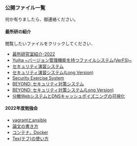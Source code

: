 ### 公開ファイル一覧  

何か有りましたら、御連絡ください。  

#### 最所研の紹介

<div id=replacePdfjs>閲覧したいファイルをクリックしてください．</div>

<!-- markdown-link-check-disable -->

<!-- - [Intro_Saisho-Lab2021.pdf](./index.html?FILE=../public_material/Intro_Saisho-Lab2021.pdf) -->
<!-- - [s20g470-AERG2020.pdf](./index.html?FILE=../public_material/s20g470-AERG2020.pdf) -->
<!-- - [s20g477-IntroResearch.pdf](./index.html?FILE=../public_material/s20g477-IntroResearch.pdf) -->
<!-- - [コンテナの隔離を強化するサンドボックス機構](./index.html?FILE=../public_material/s20g451_IntroResearch.pdf) -->
<!-- - [試行錯誤しながら自学自習できる体験型セキュリティ演習システム](./index.html?FILE=../public_material/s22d451-IntroResearch.pdf) -->
<!-- - [BEYOND:脆弱性対策のための​セキュリティ保護システム](./index.html?FILE=../public_material/s20g470-IntroResearch.pdf) -->

- [最所研究室紹介-2022](./index.html?FILE=../public_material/Intro_Saisho-Lab2022.pdf)
- [Yuiha ~バージョン管理機能を持つファイルシステム(VerFS)~](./index.html?FILE=../public_material/poster-2022_VersionFileSystem.pdf)
- [セキュリティ演習システム](./index.html?FILE=../public_material/poster-2022_CyberEducation.pdf)
- [セキュリティ演習システム(Long Version)](./index.html?FILE=../public_material/s22d451-IntroResearch.pdf)
- [Security Exercise System](./index.html?FILE=../public_material/Security_Exercise_System.pdf)
- [BEYOND: セキュリティ対策システム](./index.html?FILE=../public_material/poster-2022_BEYOND-SecuritySystem.pdf)
- [BEYOND: セキュリティ対策システム(Long Version)](./index.html?FILE=../public_material/s20g470-IntroResearch.pdf)
- [分散WebシステムとDNSキャッシュポイズニングの可視化 ](./index.html?FILE=../public_material/poster-2022_Loadbalance-Visualization.pdf)

#### 2022年度勉強会

- [vagrantとansible](../public_material/nakamura_vagrant_ansible.pdf)
- [論文の書き方](../public_material/takehara_howtowrite.pdf)
- [コンテナ，Docker](https://yuyuyusei.github.io/container-learn/)
- [Tex(テフ)の使い方](https://hackmd.io/vNPoCzvzSzO43ccTsQha3A?view)

<script src='../pdfjs/build/pdf.js'> </script>
<script>
	function getFileNameFromGetFILE(){
		let url = new URL(window.location.href);
		let params=url.searchParams;
		return params.get('FILE');
	}
	
	const url=getFileNameFromGetFILE();
	pdfjsLib.GlobalWorkerOptions.workerSrc='../pdfjs/build/pdf.worker.js';
	const loadingTask=pdfjsLib.getDocument(url);
	
	(async ()=>{
		const pdf=await loadingTask.promise;
		const page=await pdf.getPage(1);
		const width=page._pageInfo.view[2];
		const height=page._pageInfo.view[3];
	
		let elmPdf=document.getElementById('replacePdfjs');
		elmPdf.innerHTML='<iframe src=\''+url+'\' height='+height+'px width='+width+'px ></iframe>';
	})();
</script>
